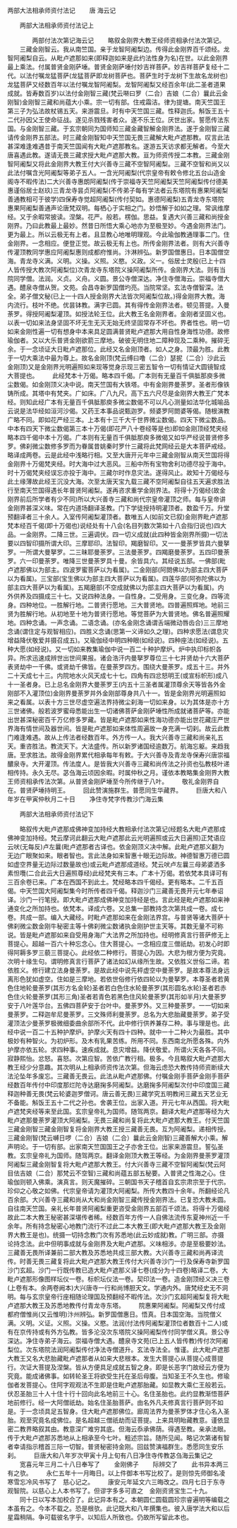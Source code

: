   两部大法相承师资付法记
　　唐 海云记




　　两部大法相承师资付法记上

　　　　两部付法次第记海云记
　　略叙金刚界大教王经师资相承付法次第记。
　　三藏金刚智云。我从南竺国。亲于龙智阿阇梨边。传得此金刚界百千颂经。龙智阿阇梨自云。从毗卢遮那如来(即释迦如来是此约法性身为名)在世。以此金刚界最上乘法。付属普贤金刚萨埵。普贤金刚萨埵付妙吉祥菩萨。妙吉祥菩萨复经十二代。以法付嘱龙猛菩萨(龙猛菩萨即龙树菩萨也。菩萨生时于龙树下生故名龙树也)龙猛菩萨又经数百年以法付嘱龙智阿阇梨。龙智阿阇梨又经百余年(此二圣者道果成就。皆寿数百岁)以法付金刚智三藏(梵云啭曰罗（二合）吉娘（二合）曩此云金刚智)金刚智三藏和尚蕴大小乘。宗一切有部。住戒霜洁。律为提塘。南天竺国王第三子为弘法故杖锡五天。来游震旦。时有中天竺国三藏。性释迦氏。斛饭王五十二代孙因父王使命征战。遂见杀戮残害者众。遂不乐王位。厌世出家。誓愿传法东国。与金刚智三藏。于玄宗朝同为国师知三藏金藏智解金刚界法。遂于金刚智三藏请传金刚界五部法。时三藏金刚智知中天竺国无畏三藏解大毗卢遮那教。叹言此法甚深难逢难遇昔于南天竺国闻有大毗卢遮那教名。遂游五天访求都无解者。今至大唐喜遇此教。遂请无畏三藏求授大毗卢遮那大教。亘为师资传授二本教。三藏金刚智阿阇梨又将此金刚界大教王付大兴善寺三藏不空智阿阇梨。三藏不空智和尚又以此法付嘱含光阿阇梨等弟子五人。一含光阿阇梨(代宗皇帝有敕令修北五台山造金阁寺不暇传法)二大兴善寺惠朗阿阇梨(传于崇福寺天竺阿阇梨天竺阿阇梨传付德美惠谨俗居士赵玖)三青龙寺昙贞阿阇梨(不传弟子每有学法者云东塔院有惠果阿阇梨善通教相可于彼学)四保寿寺觉超阿阇梨(传付契如。惠德阿阇梨)五青龙寺东塔院惠果阿阇梨善通声论唐梵双明。每栖心于实相之门。妙悟解于如如之理。常讽维摩经。又于余暇常披读。涅槃。花严。般若。楞伽。思益。复遇大兴善三藏和尚授金刚界。乃曰此教最上最妙。然昔日所悟大乘心地亦为至极至妙。今遇金刚界法门。更为最上。所以云极无有上者。且显教心地唯明理观。今此瑜伽教通理事二门。住金刚界。一念相应。便登正觉。故云极无有上也。所传金刚界法者。则有大兴善寺传灌顶教同学惠应阿阇梨惠则成都府惟尚。汴淋辨弘。新罗国僧惠日。日本国僧空海。青龙寺义满。义明。义操。义照。义愍。义政。义一。俗居士灵殷(已上十四人皆传授大教次阿阇梨位)次青龙寺东塔院义操阿阇梨所传。金刚界大法。则有当院同学僧。法润。义贞。义舟。义圆。景公寺僧深达。净住寺僧海云。崇福寺僧大遇。醴泉寺僧从贺。文苑。会昌寺新罗国僧圴亮。当院常坚。玄法寺僧智深。法全。弟子僧文秘(已上一十四人授金刚界大法皆次阿阇梨位故。)得金刚界大教。海内流行。枝叶不绝。优昙钵教。满字已圆。其有得传金刚界法者。顿见菩提。入曼荼罗。得授阿阇梨灌顶。如授法轮王位。此大教王名金刚界者。金刚者坚固义也。以表一切如来法身坚固不坏无生无灭无始无终坚固常存不坏也。界者性也。明一切如来金刚性遍一切有想身中本来具足圆满普贤毗卢遮那大用自性身海性功德。故修瑜伽者。又以大乐普贤金刚欲箭三摩地。破彼无明住地二障种现及二乘种。摧碎无余。于一念顷证大日毗卢遮那位。此经又名金刚顶者。如人之身。顶最为胜。此教于一切大乘法中最为尊上。故名金刚顶(梵云缚曰噜（二合）瑟抳（二合）沙此云金刚顶)又是金刚界光明遍照如来现等觉身示现三密五智令一切有情证大圆镜智成大菩提也。
　　此经梵本十万偈。略本四千偈。广本则有无量百千俱胝那庾多微尘数偈。如金刚顶义决中说。南天竺国有大铁塔。中有金刚界曼荼罗。圣者形像铁铸所成。其塔中有梵夹。广如床。广八九尺。高下五六尺尽是金刚界大教王广梵本经。则知此经广本有无量百千俱胝那庾多微尘数偈不可以凡心测量如法华化城喻品云说是法华经如洹河沙偈。又药王本事品说甄迦罗。频婆罗阿閦婆等偈。随根演教广略不同。即如花严经三本。上本有十三千大千世界微尘数偈。四天下微尘数品。中本有四天下微尘数偈第三本十万偈(即花严八十卷经等是也)即如金刚顶经梵夹经略本四千偈中本十万偈。广本则有无量百千俱胝那庾多微偈又如华严经说普贤修多罗。佛刹微尘数修多罗而为眷属昔姚秦时罗什三藏将此梵网经云是大本菩萨戒经。略译成两卷。云是此经中浅略行相。又至大唐开元年中三藏金刚智从南天竺国将得金刚界十万偈梵夹经。时大海中过大恶风。三船中所有宝物舍利功德尽投于海中。时十万偈梵夹经误忘亦投于海中。三藏尔时作息灾法。遂得风止。故知十万偈经与此土缘薄故此经王沉没大海。次至太唐天宝九载三藏不空阿阇梨自往五天遍求胜法行至南天竺国得遇长年普贤阿阇梨。遂再咨求重学金刚界法。将得十万偈经(故金刚界前后所学者有少不同)所以大兴善寺三藏和尚代宗皇帝灌顶之师。每与皇帝讲金刚界甚深义味。常在内道场翻译圣教。门下学徒授持明灌顶者。数盈千万。升堂预翻译者三十余人。入室传阿阇梨灌顶者。数唯五人(如前文已叙)金刚界毗卢遮那梵本经百千偈(即十万偈也)说经处有十八会(名目列数次第如十八会指归说也)四大品。一金刚界。二降三世。三遍调伏。四一切义成就(此四种皆金刚界所摄)一切法要以四智印摄所谓大印。三摩耶印。法智印。羯磨智印。又一一曼荼罗皆具六曼拏罗。一所谓大曼拏罗。二三昧耶曼荼罗。三法曼荼罗。四羯磨曼荼罗。五四印曼荼罗。六一印曼荼罗。唯降三世曼荼罗具十曼。余皆具六。其经说五部。一佛部(毗卢遮那佛以为部主。四波罗蜜菩萨以为看属)。二金刚部(阿閦佛以为部主四大菩萨以为看属)。三宝部(宝生佛以为部主四大菩萨以为看属)。四莲华部(阿弥陀佛以为部主四大菩萨以为看属)。五羯磨部(不空成就佛以为部主四大菩萨以为看属)。内外供养及四摄成三十七。又说四种法身。一自性身。二受用身。三变化身。四等流身。四种地位。一胜解行地。二普贤行愿地。三大普贤地。四普遍照辉地。地前三贤为胜解行地。从初地至十地为普贤行愿地。等觉菩萨为大普贤地。佛名普遍照耀地。四种念诵。一声念诵。二语念诵。(亦名金刚念诵谓舌端微动唇齿合)三三摩地念诵(谓住定与观智相应)。四胜义念诵(思第一义谛如久之理)。四种求愿法(谓息灾增益降伏敬爱并摄召成五)。又瑜伽经中明四种眼(如经说)。四种座法(如经说)。五种大愿(如经说)。又一切如来教集瑜伽中说一百二十种护摩炉。炉中执印标帜各异。所求迅速成辨世出世间果报。诸会浩汗内曼拏罗尊位三十七并贤劫十六大菩萨表贤劫中一千佛。或贤劫千佛皆。在曼荼罗四方。围绕大曼荼罗。成五十三。并外二十天成七十三。内院地水火风天成七十七。四角有四忿怒明王(或宣标帜形)成八十一圣者身。已上总名金刚界大曼荼罗王(内五十三圣者属灌顶尊余天等皆各外金刚部不入灌顶位)金刚界曼荼罗并外金刚部尊身共八十一。皆是金刚界光明遍照如来之看属。以表十方三世尽虚空遍法界持微尘刹海一切如来身。以为其体是亦十方三世诸佛。般若波罗蜜母悉能出生一切诸佛菩萨金刚萨埵性所成就诸菩萨等。亦能出世甚深秘密百千万亿修多罗藏。皆是毗卢遮那如来性海功德亦能出世花藏庄严世界海有情世间及器世间。皆是毗卢遮那如来体性周遍故一身充满一切刹。故云此教门难逢难遇。故从上传法者经数百年。外方传一人。我大兴善寺三藏和尚亲礼五天。重咨胜法。教流天下。大法盛传。所以新罗诸国经逾数万。航海忘躯。来趋我唐。至求胜法。故得金刚界累代相承每年有敕。于大兴善寺及青龙寺保寿兴唐崇福醲泉寺。大开灌顶。传法度人。是皆我大兴善寺三藏和尚传法之孙资也弘教枝叶递相传持。永久无尽。苾刍海云顷因余暇。时属仲秋之月。谨依本教略集金刚界大教王师资相承传法次第。从普贤金刚萨埵至今所传继于八叶。
　　敬礼金刚界自在。普贤萨埵持明王。
　　回此赞演施群生。普愿同生华藏界。
　　巨唐大和八年岁在甲寅仲秋月二十日
　　净住寺梵字传教沙门海云集


　　两部大法相承师资付法记下

　　略叙传大毗卢遮那成佛神变加持经大教相承付法次第记(经题名大毗卢遮那成佛神变加持经。梵云摩诃此翻云大毗卢遮那此云光明遍照或云大日遍照)正梵语应云吠(无每反)卢左曩(毗卢遮那者古译也。依金刚顶义决中解。此毗卢遮那义翻为无边广眼聚如来。眼者智也。言此法身如来智惠十眼无边际故。神德智惠万德已圆如虚空界量无边际过数量故也)或云毗卢遮那成道经。梵云吠卢左曩三母弟婆洒多素怛囕(二合此云大日遍照尊经)此经梵夹有三本。广本十万偈。若依梵本具译可有三百余卷已来。广本在西国不到此土。梵经略本四千偈经。更有略本。二千五百偈。中天竺国大阿阇梨集今时所传者四千偈。释迦沙门三藏善无畏开元七年奉诏译。沙门一行笔授。即大毗卢遮那成佛神变加持经是也。言此经是毗卢遮那如来神通变化之所加持也。依梵本。译成六卷。又总集一部教持念次第共成一卷。成七卷。共成一部。编入大藏经。时毗卢遮那如来在金刚法界宫。与普贤等诸大菩萨十佛刹微尘数金刚牛秘密主等十佛刹微尘数诸执金刚护世主天等。其数无量不可称说。皆是毗卢遮那如来自受用身海广大法界之所加持也。经明修真言行菩萨修无上菩提心。超越一百六十种忘念心。住大菩提心。一念相应度三僧祇劫。初发心时即得阿耨多罗三藐三菩提心。此经依二种修行。菩提心为因。大悲为根方便为究竟。次明十缘生句。谓明修真言行菩萨了诸法如幻从缘所生故。又依胜义世俗二谛。若依胜义。修行建立法身曼荼罗。是故此经中说先枰虚空中曼荼罗。是故本尊法身远离形色犹如虚空。住如是三摩地。若依世俗修行依四轮以为曼拏罗。本尊圣者若黄色住地轮曼荼罗(其形方名金轮)圣者若白色住水轮曼荼罗(其形圆名水轮)圣者若赤色住火轮曼荼罗(其形三角)圣者若青色若黑色住风轮曼荼罗(其形如半月)大曼荼罗安于八叶莲华台。五佛四菩萨安于台叶中。曼荼罗外。又三种曼荼罗。一一切如来曼荼罗。二释迦牟尼曼荼罗。三文殊师利曼荼罗。总名为大悲胎藏曼荼罗。弟子受灌顶法少曼荼罗极微细委曲余部所不代。此中修行供养兼存二种。事与理是也。此经中说一百二十五种护摩炉。护摩火天有四十四种。就中一十二种火为最胜。其中极妙有种智火。为初炉形。及木有乳果苦练。所用不同。东西南北所愿各殊。内外护摩亦依五轮。求四种事。速疾成就。息灾增益。降伏敬爱。所谓火天各各不同。寂静熙怡。忿怒。喜怒。次第应智。苦依广教行相。极多。今且略叙大毗卢遮那大教王经少分意趣。其次明从上相承师资传法次第。但海云虑恐大教传持师资断续大法沦坠年多废忘。三藏善无畏云。此法从毗卢遮那佛。付嘱金刚手菩萨金刚手菩萨经数百年传付中印度那烂陀寺达磨掬多阿阇梨。达磨掬多阿阇梨次付中印度国三藏释迦种善无畏(梵云轮婆迦罗僧诃。唐云善无畏)三藏学究五明教闲三藏五天艺业无不备能。斛饭王五十二代之孙也。舍袭王位。出家入道。开元七年从西国。将大毗卢遮梵夹经等来至此国。玄宗皇帝礼为国师。随驾两京。翻译大毗卢遮那等经为大毗卢遮那曼荼罗灌顶大阿阇梨。无畏三藏和尚复将此大毗卢遮那大教王。付天竺国三藏金刚智三藏金刚智复将金刚界大教王授三藏善无畏。互为阿阇梨。递相传授。三藏金刚智(梵云嚩日啰（二合）吉娘（二合）曩此云金刚智)三藏善解大小乘。解声明论。于一切有部。出家南天竺国国王之子亦舍王位。出家来游震旦。誓弘圣教。玄宗皇帝礼为国师。随驾两京。翻译金刚顶大教王等经。为金刚界曼荼罗灌顶阿阇梨三藏金刚智复将大毗卢遮那大教王。付大兴善寺三藏不空智阿阇梨(梵云阿目佉吉娘（二合）那梵云不空智)三藏和尚蕴五部五秘要。入普贤之性海之心。住瑜伽则顿入佛乘。演真言。则天魔摧碎。三朝国书天子稽首自玄宗肃宗至于代宗。珍仰之心敬之如佛。代宗皇帝请为灌顶大阿阇梨。所传大教四十余年。所翻经论凡百余部。大兴善寺三藏和尚从大和尚金刚智三藏传授金刚界法。已复恐大教未圆。自往南天竺国。亲礼长年普贤阿阇梨重更咨受金刚界五部百千颂法。将得十万偈经故此二本大教王秘密甚深堪传者稀。经数百年方传一人自佛法流传东夏神州近一千余年。所有持念秘密心地教门流行不过此二本大教王(即大毗卢遮那大教王及金刚界大教王是也)。统摄一切持念教门次有苏悉地(此云妙成就)教。广明三部。亦摄论持念法。此中但明事成就与金刚界及大毗卢遮那。义味相涉。亦是至极要妙法。三藏善无畏所译兼前二部大教及苏悉地共成三部大教。大兴善寺三藏和尚再译流传。时善无畏三藏复将此大毗卢遮那大教王传付大兴善寺沙门一行及保寿寺新罗国沙门玄超。沙门一行既传教已造大毗卢遮那义译七卷(成分为十四卷)略译二卷。大毗卢遮那形像图样坛仪一卷。标帜坛仪法一卷。契印法一卷。造金刚顶经义决三卷(上卷有本。余两卷阙本)大兴唐寺一行和尚博胆天文。学通内外。唐梵经史无不洞明。每与玄宗皇帝行座相随论理国及预翻经不暇传法。次沙门玄超阿阇梨复将大毗卢遮那大教王及苏悉地教传付青龙寺东塔。
　　院惠果阿阇梨。阿阇梨又传付成都府僧惟尚(又云惟明)汴州辨弘。新罗国僧惠日。悟真。日本国空海。当院僧义满。义明。义证。义照。义操。义愍。法润(付法传阿阇梨灌顶位者数百十二人)或有在京传持或有外方弘教。皆多沦没次东塔院义操阿阇梨传付同学僧义真。景公寺深达。净住寺弟子海云。崇福寺僧大遇。醴泉寺文苑(已上五人皆传教)传付次阿阇梨位。次东塔院法润阿阇梨传付净法寺僧道升。玄法寺法全。惟谨。此大毗卢遮那大教王又名大悲胎藏毗卢遮那者从如来大悲根本。发生大菩提心从菩提心成菩提行。次证大菩提及涅槃。皆从方便具足成就五智之身。即是长恶字门故经云方便为究竟。能成诸佛事。如转轮圣王将欲受生托在圣后母腹。当知圣王不久生也。修瑜伽者发菩提心。住阿字观观法不生即是住毗卢遮那胎藏。如显教大乘仁王般若云。伏忍圣胎三十人十住十行十回向此名地前三十心。名住圣胎也。此约显教渐悟菩萨地前修行。经一大阿僧祇劫。始名住圣胎菩萨。由名外凡夫修真言行菩萨则不如是。于一念顷具足五智身。住大毗卢遮那佛位。廊周法界为曼荼罗体才住心名入圣胎。观至究竟名成佛位。是名超越三僧祇劫而证菩提。上来具明眙藏教意。谨依显密二教界略叙其由。教意深广难穷其底。但海云忝承佛荫。得遇至教。亲承法眼。传于大毗卢遮那苏悉地从上相承至今七叶。粗述宗旨。随所见闻。略记次第诸有智者幸请指示稽首三际一切智。普贤秘密持金刚。回兹赞演福群生。悉愿同生安乐刹。
　　巨唐大和八年岁次甲寅十月上旬有八日净住寺传教苾刍海云集记之
　　宽喜元年三月二十八日奉写了
　　金刚佛子
　　际辨交了
　　此书异本两三有之欤。
　　永仁五年十一月晦日。以上件御本书写比校了。是则惊先师御名凌寒雪忘冷风书写了　慈心记之。
　　康安元年延文六三晦改之。四月七日于东寺观智院。以慈心上人本书写了。但谬字多多可直之　金刚资贤宝生二十九。
　　同十日以写本加校合了。此记异本有之。本朝圆仁圆载圆珍宗睿遍明等编载之本虽有之。今本不载之。恐是根欤。此记既大和八年撰集也。彼入唐学法大和以后星霜稍隔。争可载彼名字乎。以知后人所致也。仍故所写留此本也。

